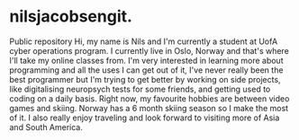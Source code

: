 # nilsjacobsengit.
Public repository
Hi, my name is Nils and I'm currently a student at UofA cyber operations program. I currently live in Oslo, Norway and that's where I'll take my online classes from.
I'm very interested in learning more about programming and all the uses I can get out of it, I've never really been the best programmer but I'm trying to get better by working on side projects, like digitalising neuropsych tests for some friends, and getting used to coding on a daily basis.
Right now, my favourite hobbies are between video games and skiing. Norway has a 6 month skiing season so I make the most of it. I also really enjoy traveling and look forward to visiting more of Asia and South America.

